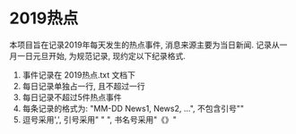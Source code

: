 # 2019热点

本项目旨在记录2019年每天发生的热点事件, 消息来源主要为当日新闻. 记录从一月一日元旦开始, 为规范记录, 现约定以下纪录格式.

1. 事件记录在 2019热点.txt 文档下
2. 每日记录单独占一行, 且不超过一行
3. 每日记录不超过5件热点事件
4. 每条记录的格式为: "MM-DD News1, News2, ...", 不包含引号""
5. 逗号采用',', 引号采用" " ", 书名号采用"《》"
